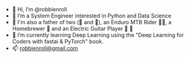 - 👋 Hi, I’m @robbienroll
- 👀 I’m a System Engineer interested in Python and Data Science
- :black_heart: I'm also a father of two (:boy: and :girl:), an Enduro MTB Rider :mountain_biking_man:, a Homebrewer :beer: and an Electric Guitar Player :guitar: :metal:
- :green_book: I’m currently learning Deep Learning using the "Deep Learning for Coders with fastai & PyTorch" book.
- 📫 robbienroll@gmail.com

<!---
robbienroll/robbienroll is a ✨ special ✨ repository because its `README.md` (this file) appears on your GitHub profile.
You can click the Preview link to take a look at your changes.
--->
